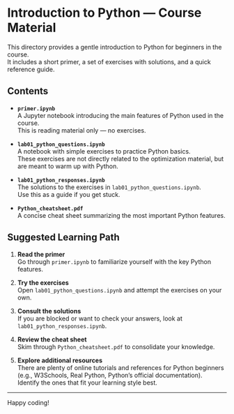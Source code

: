 # Introduction to Python — Course Material

This directory provides a gentle introduction to Python for beginners in the course.  
It includes a short primer, a set of exercises with solutions, and a quick reference guide.  

## Contents

- **`primer.ipynb`**  
  A Jupyter notebook introducing the main features of Python used in the course.  
  This is reading material only — no exercises.  

- **`lab01_python_questions.ipynb`**  
  A notebook with simple exercises to practice Python basics.  
  These exercises are not directly related to the optimization material, but are meant to warm up with Python.  

- **`lab01_python_responses.ipynb`**  
  The solutions to the exercises in `lab01_python_questions.ipynb`.  
  Use this as a guide if you get stuck.  

- **`Python_cheatsheet.pdf`**  
  A concise cheat sheet summarizing the most important Python features.  

## Suggested Learning Path

1. **Read the primer**  
   Go through `primer.ipynb` to familiarize yourself with the key Python features.  

2. **Try the exercises**  
   Open `lab01_python_questions.ipynb` and attempt the exercises on your own.  

3. **Consult the solutions**  
   If you are blocked or want to check your answers, look at `lab01_python_responses.ipynb`.  

4. **Review the cheat sheet**  
   Skim through `Python_cheatsheet.pdf` to consolidate your knowledge.  

5. **Explore additional resources**  
   There are plenty of online tutorials and references for Python beginners (e.g., W3Schools, Real Python, Python’s official documentation).  
   Identify the ones that fit your learning style best.  

---

Happy coding!